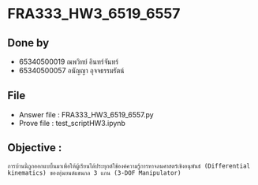 # FRA333_HW3_6519_6557
## Done by
- 65340500019 ณพวิทย์ อินทร์จันทร์
- 65340500057 อนัญญา อุจจธรรมรัตน์
## File
- Answer file : FRA333_HW3_6519_6557.py
- Prove file  : test_scriptHW3.ipynb

## Objective :
    การบ้านนี้ถูกออกแบบึ้นมาเพื่อให้ผู้เรียนได้ประยุกต์ใช้องค์ความรู้การหาจลนศาสตร์เชิงอนุพันธ์ (Differential kinematics) ของหุ่นยนต์แขนกล 3 แกน (3-DOF Manipulator)
